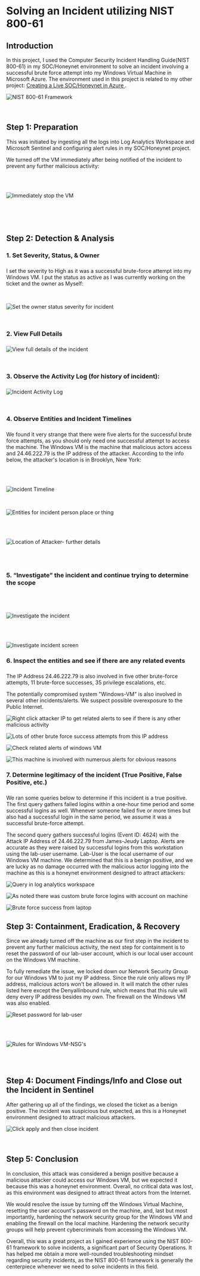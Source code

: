 # Solving an Incident utilizing NIST 800-61

## Introduction
In this project, I used the Computer Security Incident Handling Guide(NIST 800-61) in my SOC/Honeynet environment to solve an incident involving a successful brute force attempt into my Windows Virtual Machine in Microsoft Azure. The environment used in this project is related to my other project: [Creating a Live SOC/Honeynet in Azure ](https://github.com/James-Jeudy/SOC-Honeynet-Azure).

![NIST 800-61 Framework](https://github.com/James-Jeudy/Incident-Response/assets/160562010/63fb401a-8a87-4293-9c9d-d5cbedb5f2f7)

<br>


## Step 1: Preparation
This was initiated by ingesting all the logs into Log Analytics Workspace and Microsoft Sentinel and configuring alert rules in my SOC/Honeynet project.

We turned off the VM immediately after being notified of the incident to prevent any further malicious activity: <br>

<br>

<br>


![Immediately stop the VM](https://github.com/James-Jeudy/Incident-Response/assets/160562010/a7b25b6e-a034-4e93-ba05-5f2b4dc6fd3e) <br>

<br>

<br>

<br> 

## Step 2: Detection & Analysis

<h3>1. Set Severity, Status, & Owner<h3></h3>

I set the severity to High as it was a successful brute-force attempt into my Windows VM. I put the status as active as I was currently working on the ticket and the owner as Myself:

<br>

![Set the owner status   severity for incident](https://github.com/James-Jeudy/Incident-Response/assets/160562010/d6a28555-52fc-4fff-a717-8170c46beeac)

<br> 

<h3>2. View Full Details<h3></h3>

![View full details of the incident](https://github.com/James-Jeudy/Incident-Response/assets/160562010/6b74c7a6-6165-4b94-af83-f459d2ff983d)


<br>


 <h3> 3. Observe the Activity Log (for history of incident):<h3></h3>

![Incident Activity Log](https://github.com/James-Jeudy/Incident-Response/assets/160562010/7b3eae0a-c9d2-4e13-922a-df3b47220eb9)

<br>

<h3> 4. Observe Entities and Incident Timelines<h3></h3>

We found it very strange that there were five alerts for the successful brute force attempts, as you should only need one successful attempt to access the machine. The Windows VM is the machine that malicious actors access and 24.46.222.79 is the IP address of the attacker. According to the info below, the attacker's location is in Brooklyn, New York:

<br>

<br>



![Incident Timeline](https://github.com/James-Jeudy/Incident-Response/assets/160562010/f143c3b1-6ec2-4bb1-ac8a-836b6b3e27a9)

<br>

![Entities for incident person place or thing](https://github.com/James-Jeudy/Incident-Response/assets/160562010/091d9f00-8d08-4084-9380-0a77aac0856c)

<br> 

<br>


![Location of Attacker- further details](https://github.com/James-Jeudy/Incident-Response/assets/160562010/1a24c491-d531-46f3-be28-147ebaeeabb2)

<br>

<br>

<h3>5. “Investigate” the incident and continue trying to determine the scope<h3></h3>

<br>

<br>

![Investigate the incident](https://github.com/James-Jeudy/Incident-Response/assets/160562010/07beacc7-296a-4537-aeeb-6017c27fabdc)

<br>

<br>


![Investigate incident screen](https://github.com/James-Jeudy/Incident-Response/assets/160562010/557d53b1-05c7-4e2c-a2b8-f9f99aadf284)

<h3>6. Inspect the entities and see if there are any related events<h3></h3>

The IP Address 24.46.222.79 is also involved in five other brute-force attempts, 11 brute-force successes, 35 privilege escalations, etc. 

The potentially compromised system "Windows-VM" is also involved in several other incidents/alerts. We suspect possible overexposure to the Public Internet.

![Right click attacker IP to get related alerts to see if there is any other malicious activity](https://github.com/James-Jeudy/Incident-Response/assets/160562010/18ec758c-6a56-4362-9471-91c40c40e55d)

![Lots of other brute force success   attempts from this IP address](https://github.com/James-Jeudy/Incident-Response/assets/160562010/330021c1-139f-41b3-8a48-c6d9f17dc4d6)

![Check related alerts of windows VM](https://github.com/James-Jeudy/Incident-Response/assets/160562010/bb246031-2965-4e61-bec4-77e044bafd37)

![This machine is involved with numerous alerts for obvious reasons](https://github.com/James-Jeudy/Incident-Response/assets/160562010/a0401fdb-1198-478d-bdcd-b77d541cdb61)

<h3>7. Determine legitimacy of the incident (True Positive, False Positive, etc.)<h3></h3>



We ran some queries below to determine if this incident is a true positive. The first query gathers failed logins within a one-hour time period and some successful logins as well. Whenever someone failed five or more times but also had a successful login in the same period, we assume it was a successful brute-force attempt. 

The second query gathers successful logins (Event ID: 4624) with the Attack IP Address of 24.46.222.79 from James-Jeudy Laptop. Alerts are accurate as they were raised by successful logins from this workstation using the lab-user username. Lab-User is the local username of our Windows VM machine. We determined that this is a benign positive, and we are lucky as no damage occurred with the malicious actor logging into the machine as this is a honeynet environment designed to attract attackers:

![Query in log analytics workspace](https://github.com/James-Jeudy/Incident-Response/assets/160562010/a7bdd65a-e4cc-40ad-8a9f-9f3f3343602f)

![As noted there was custom brute force logins with account on machine](https://github.com/James-Jeudy/Incident-Response/assets/160562010/3d976e3e-5580-4c6e-a9b9-6a1498047a0c)

![Brute force success from laptop](https://github.com/James-Jeudy/Incident-Response/assets/160562010/88bae0d4-83ad-4c71-86a5-5a05d69fec4d)

## Step 3: Containment, Eradication, & Recovery

Since we already turned off the machine as our first step in the incident to prevent any further malicious activity, the next step for containment is to reset the password of our lab-user account, which is our local user account on the Windows VM machine. 

To fully remediate the issue, we locked down our Network Security Group for our Windows VM to just my IP address. Since the rule only allows my IP address, malicious actors won't be allowed in. It will match the other rules listed here except the Denyallinbound rule, which means that this rule will deny every IP address besides my own. The firewall on the Windows VM was also enabled. 

        
![Reset password for lab-user](https://github.com/James-Jeudy/Incident-Response/assets/160562010/9ba7b46b-d4fd-402b-9849-698f9822bc3e)

<br>

<br>


![Rules for Windows VM-NSG's](https://github.com/James-Jeudy/Incident-Response/assets/160562010/6209f9f3-d70a-4de0-9238-51ffe9784821)

<br>

<br>

## Step 4: Document Findings/Info and Close out the Incident in Sentinel

After gathering up all of the findings, we closed the ticket as a benign positive. The incident was suspicious but expected, as this is a Honeynet environment designed to attract malicious attackers.

![Click apply and then close incident](https://github.com/James-Jeudy/Incident-Response/assets/160562010/433a7467-c4fa-4e18-86b5-84ee8455ee35)

<br>

## Step 5: Conclusion

In conclusion, this attack was considered a benign positive because a malicious attacker could access our Windows VM, but we expected it because this was a honeynet environment. Overall, no critical data was lost, as this environment was designed to attract threat actors from the Internet.

We would resolve the issue by turning off the Windows Virtual Machine, resetting the user account's password on the machine, and, last but most importantly, hardening the network security group for the Windows VM and enabling the firewall on the local machine. Hardening the network security groups will help prevent cybercriminals from accessing the Windows VM.  

Overall, this was a great project as I gained experience using the NIST 800-61 framework to solve incidents, a significant part of Security Operations. It has helped me obtain a more well-rounded troubleshooting mindset regarding security incidents, as the NIST 800-61 framework is generally the centerpiece whenever we need to solve incidents in this field. 
